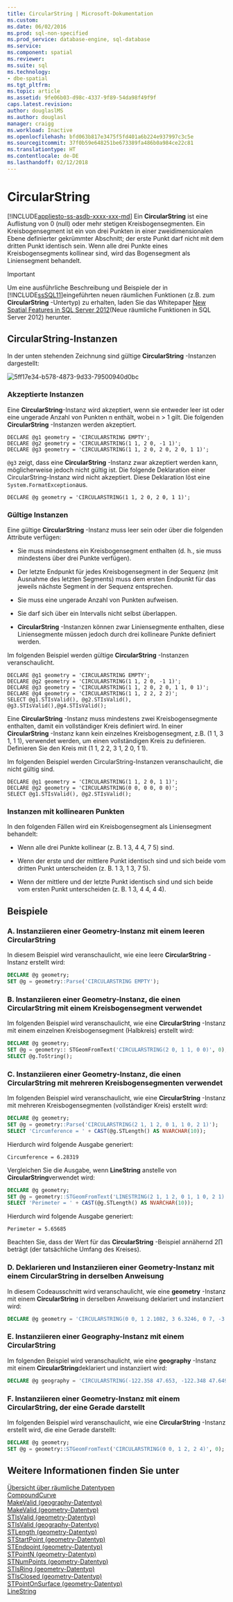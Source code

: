 ```yaml
---
title: CircularString | Microsoft-Dokumentation
ms.custom: 
ms.date: 06/02/2016
ms.prod: sql-non-specified
ms.prod_service: database-engine, sql-database
ms.service: 
ms.component: spatial
ms.reviewer: 
ms.suite: sql
ms.technology:
- dbe-spatial
ms.tgt_pltfrm: 
ms.topic: article
ms.assetid: 9fe06b03-d98c-4337-9f89-54da98f49f9f
caps.latest.revision: 
author: douglaslMS
ms.author: douglasl
manager: craigg
ms.workload: Inactive
ms.openlocfilehash: bfd063b817e3475f5fd401a6b224e937997c3c5e
ms.sourcegitcommit: 37f0b59e648251be673389fa486b0a984ce22c81
ms.translationtype: HT
ms.contentlocale: de-DE
ms.lasthandoff: 02/12/2018
---
```

# <a name="circularstring"></a>CircularString
[!INCLUDE[appliesto-ss-asdb-xxxx-xxx-md](../../includes/appliesto-ss-asdb-xxxx-xxx-md.md)]
Ein **CircularString** ist eine Auflistung von 0 (null) oder mehr stetigen Kreisbogensegmenten. Ein Kreisbogensegment ist ein von drei Punkten in einer zweidimensionalen Ebene definierter gekrümmter Abschnitt; der erste Punkt darf nicht mit dem dritten Punkt identisch sein. Wenn alle drei Punkte eines Kreisbogensegments kollinear sind, wird das Bogensegment als Liniensegment behandelt.  
  
> [!IMPORTANT]  
>  Um eine ausführliche Beschreibung und Beispiele der in [!INCLUDE[ssSQL11](../../includes/sssql11-md.md)]eingeführten neuen räumlichen Funktionen (z.B. zum **CircularString** -Untertyp) zu erhalten, laden Sie das Whitepaper [New Spatial Features in SQL Server 2012](http://go.microsoft.com/fwlink/?LinkId=226407)(Neue räumliche Funktionen in SQL Server 2012) herunter.  
  
## <a name="circularstring-instances"></a>CircularString-Instanzen  
 In der unten stehenden Zeichnung sind gültige **CircularString** -Instanzen dargestellt:  
  
 ![5ff17e34-b578-4873-9d33-79500940d0bc](../../relational-databases/spatial/media/5ff17e34-b578-4873-9d33-79500940d0bc.gif)
  
### <a name="accepted-instances"></a>Akzeptierte Instanzen  
 Eine **CircularString**-Instanz wird akzeptiert, wenn sie entweder leer ist oder eine ungerade Anzahl von Punkten n enthält, wobei n > 1 gilt. Die folgenden **CircularString** -Instanzen werden akzeptiert.  
  
```  
DECLARE @g1 geometry = 'CIRCULARSTRING EMPTY';  
DECLARE @g2 geometry = 'CIRCULARSTRING(1 1, 2 0, -1 1)';  
DECLARE @g3 geometry = 'CIRCULARSTRING(1 1, 2 0, 2 0, 2 0, 1 1)';  
```  
  
 `@g3` zeigt, dass eine **CircularString** -Instanz zwar akzeptiert werden kann, möglicherweise jedoch nicht gültig ist. Die folgende Deklaration einer CircularString-Instanz wird nicht akzeptiert. Diese Deklaration löst eine `System.FormatException`aus.  
  
```  
DECLARE @g geometry = 'CIRCULARSTRING(1 1, 2 0, 2 0, 1 1)';  
```  
  
### <a name="valid-instances"></a>Gültige Instanzen  
 Eine gültige **CircularString** -Instanz muss leer sein oder über die folgenden Attribute verfügen:  
  
-   Sie muss mindestens ein Kreisbogensegment enthalten (d. h., sie muss mindestens über drei Punkte verfügen).  
  
-   Der letzte Endpunkt für jedes Kreisbogensegment in der Sequenz (mit Ausnahme des letzten Segments) muss dem ersten Endpunkt für das jeweils nächste Segment in der Sequenz entsprechen.  
  
-   Sie muss eine ungerade Anzahl von Punkten aufweisen.  
  
-   Sie darf sich über ein Intervalls nicht selbst überlappen.  
  
-   **CircularString** -Instanzen können zwar Liniensegmente enthalten, diese Liniensegmente müssen jedoch durch drei kollineare Punkte definiert werden.  
  
 Im folgenden Beispiel werden gültige **CircularString** -Instanzen veranschaulicht.  
  
```  
DECLARE @g1 geometry = 'CIRCULARSTRING EMPTY';  
DECLARE @g2 geometry = 'CIRCULARSTRING(1 1, 2 0, -1 1)';  
DECLARE @g3 geometry = 'CIRCULARSTRING(1 1, 2 0, 2 0, 1 1, 0 1)';  
DECLARE @g4 geometry = 'CIRCULARSTRING(1 1, 2 2, 2 2)';  
SELECT @g1.STIsValid(), @g2.STIsValid(), @g3.STIsValid(),@g4.STIsValid();  
```  
  
 Eine **CircularString** -Instanz muss mindestens zwei Kreisbogensegmente enthalten, damit ein vollständiger Kreis definiert wird. In einer **CircularString** -Instanz kann kein einzelnes Kreisbogensegment, z.B. (1 1, 3 1, 1 1), verwendet werden, um einen vollständigen Kreis zu definieren. Definieren Sie den Kreis mit (1 1, 2 2, 3 1, 2 0, 1 1).  
  
 Im folgenden Beispiel werden CircularString-Instanzen veranschaulicht, die nicht gültig sind.  
  
```  
DECLARE @g1 geometry = 'CIRCULARSTRING(1 1, 2 0, 1 1)';  
DECLARE @g2 geometry = 'CIRCULARSTRING(0 0, 0 0, 0 0)';  
SELECT @g1.STIsValid(), @g2.STIsValid();  
```  
  
### <a name="instances-with-collinear-points"></a>Instanzen mit kollinearen Punkten  
 In den folgenden Fällen wird ein Kreisbogensegment als Liniensegment behandelt:  
  
-   Wenn alle drei Punkte kollinear (z. B. 1 3, 4 4, 7 5) sind.  
  
-   Wenn der erste und der mittlere Punkt identisch sind und sich beide vom dritten Punkt unterscheiden (z. B. 1 3, 1 3, 7 5).  
  
-   Wenn der mittlere und der letzte Punkt identisch sind und sich beide vom ersten Punkt unterscheiden (z. B. 1 3, 4 4, 4 4).  
  
## <a name="examples"></a>Beispiele  
  
### <a name="a-instantiating-a-geometry-instance-with-an-empty-circularstring"></a>A. Instanziieren einer Geometry-Instanz mit einem leeren CircularString  
 In diesem Beispiel wird veranschaulicht, wie eine leere **CircularString** -Instanz erstellt wird:  
  
```sql  
DECLARE @g geometry;  
SET @g = geometry::Parse('CIRCULARSTRING EMPTY');  
```  
  
### <a name="b-instantiating-a-geometry-instance-using-a-circularstring-with-one-circular-arc-segment"></a>B. Instanziieren einer Geometry-Instanz, die einen CircularString mit einem Kreisbogensegment verwendet  
 Im folgenden Beispiel wird veranschaulicht, wie eine **CircularString** -Instanz mit einem einzelnen Kreisbogensegment (Halbkreis) erstellt wird:  
  
```sql  
DECLARE @g geometry;  
SET @g = geometry:: STGeomFromText('CIRCULARSTRING(2 0, 1 1, 0 0)', 0);  
SELECT @g.ToString();  
```  
  
### <a name="c-instantiating-a-geometry-instance-using-a-circularstring-with-multiple-circular-arc-segments"></a>C. Instanziieren einer Geometry-Instanz, die einen CircularString mit mehreren Kreisbogensegmenten verwendet  
 Im folgenden Beispiel wird veranschaulicht, wie eine **CircularString** -Instanz mit mehreren Kreisbogensegmenten (vollständiger Kreis) erstellt wird:  
  
```sql  
DECLARE @g geometry;  
SET @g = geometry::Parse('CIRCULARSTRING(2 1, 1 2, 0 1, 1 0, 2 1)');  
SELECT 'Circumference = ' + CAST(@g.STLength() AS NVARCHAR(10));    
```  
  
 Hierdurch wird folgende Ausgabe generiert:  
  
```  
Circumference = 6.28319  
```  
  
 Vergleichen Sie die Ausgabe, wenn **LineString** anstelle von **CircularString**verwendet wird:  
  
```sql  
DECLARE @g geometry;  
SET @g = geometry::STGeomFromText('LINESTRING(2 1, 1 2, 0 1, 1 0, 2 1)', 0);  
SELECT 'Perimeter = ' + CAST(@g.STLength() AS NVARCHAR(10));  
```  
  
 Hierdurch wird folgende Ausgabe generiert:  
  
```  
Perimeter = 5.65685  
```  
  
 Beachten Sie, dass der Wert für das **CircularString** -Beispiel annähernd 2∏ beträgt (der tatsächliche Umfang des Kreises).  
  
### <a name="d-declaring-and-instantiating-a-geometry-instance-with-a-circularstring-in-the-same-statement"></a>D. Deklarieren und Instanziieren einer Geometry-Instanz mit einem CircularString in derselben Anweisung  
 In diesem Codeausschnitt wird veranschaulicht, wie eine **geometry** -Instanz mit einem **CircularString** in derselben Anweisung deklariert und instanziiert wird:  
  
```sql  
DECLARE @g geometry = 'CIRCULARSTRING(0 0, 1 2.1082, 3 6.3246, 0 7, -3 6.3246, -1 2.1082, 0 0)';  
```  
  
### <a name="e-instantiating-a-geography-instance-with-a-circularstring"></a>E. Instanziieren einer Geography-Instanz mit einem CircularString  
 Im folgenden Beispiel wird veranschaulicht, wie eine **geography** -Instanz mit einem **CircularString**deklariert und instanziiert wird:  
  
```sql  
DECLARE @g geography = 'CIRCULARSTRING(-122.358 47.653, -122.348 47.649, -122.348 47.658, -122.358 47.658, -122.358 47.653)';  
```  
  
### <a name="f-instantiating-a-geometry-instance-with-a-circularstring-that-is-a-straight-line"></a>F. Instanziieren einer Geometry-Instanz mit einem CircularString, der eine Gerade darstellt  
 Im folgenden Beispiel wird veranschaulicht, wie eine **CircularString** -Instanz erstellt wird, die eine Gerade darstellt:  
  
```sql  
DECLARE @g geometry;  
SET @g = geometry::STGeomFromText('CIRCULARSTRING(0 0, 1 2, 2 4)', 0);  
```  
  
## <a name="see-also"></a>Weitere Informationen finden Sie unter  
 [Übersicht über räumliche Datentypen](../../relational-databases/spatial/spatial-data-types-overview.md)   
 [CompoundCurve](../../relational-databases/spatial/compoundcurve.md)   
 [MakeValid &#40;geography-Datentyp&#41;](../../t-sql/spatial-geography/makevalid-geography-data-type.md)   
 [MakeValid &#40;geometry-Datentyp&#41;](../../t-sql/spatial-geometry/makevalid-geometry-data-type.md)   
 [STIsValid &#40;geometry-Datentyp&#41;](../../t-sql/spatial-geometry/stisvalid-geometry-data-type.md)   
 [STIsValid &#40;geography-Datentyp&#41;](../../t-sql/spatial-geography/stisvalid-geography-data-type.md)   
 [STLength &#40;geometry-Datentyp&#41;](../../t-sql/spatial-geometry/stlength-geometry-data-type.md)   
 [STStartPoint &#40;geometry-Datentyp&#41;](../../t-sql/spatial-geometry/ststartpoint-geometry-data-type.md)   
 [STEndpoint &#40;geometry-Datentyp&#41;](../../t-sql/spatial-geometry/stendpoint-geometry-data-type.md)   
 [STPointN &#40;geometry-Datentyp&#41;](../../t-sql/spatial-geometry/stpointn-geometry-data-type.md)   
 [STNumPoints &#40;geometry-Datentyp&#41;](../../t-sql/spatial-geometry/stnumpoints-geometry-data-type.md)   
 [STIsRing &#40;geometry-Datentyp&#41;](../../t-sql/spatial-geometry/stisring-geometry-data-type.md)   
 [STIsClosed &#40;geometry-Datentyp&#41;](../../t-sql/spatial-geometry/stisclosed-geometry-data-type.md)   
 [STPointOnSurface &#40;geometry-Datentyp&#41;](../../t-sql/spatial-geometry/stpointonsurface-geometry-data-type.md)   
 [LineString](../../relational-databases/spatial/linestring.md)  
  
  
